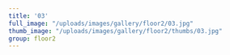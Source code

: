 ```yaml
---
title: '03'
full_image: "/uploads/images/gallery/floor2/03.jpg"
thumb_image: "/uploads/images/gallery/floor2/thumbs/03.jpg"
group: floor2
---
```


